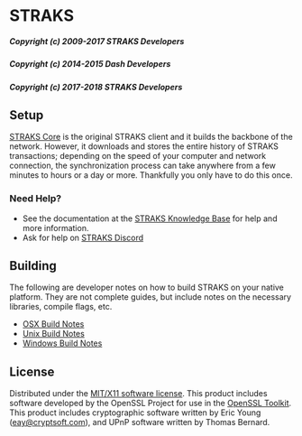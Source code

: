 STRAKS
======

##### Copyright (c) 2009-2017 STRAKS Developers
##### Copyright (c) 2014-2015 Dash Developers
##### Copyright (c) 2017-2018 STRAKS Developers

Setup
---------------------
[STRAKS Core](https://github.com/squbs/straks/releases) is the original STRAKS client and it builds the backbone of the network. However, it downloads and stores the entire history of STRAKS transactions; depending on the speed of your computer and network connection, the synchronization process can take anywhere from a few minutes to hours or a day or more. Thankfully you only have to do this once.

### Need Help?

* See the documentation at the [STRAKS Knowledge Base](https://kb.straks.info)
for help and more information.
* Ask for help on [STRAKS Discord](https://discord.gg/5gzvadZ)


Building
---------------------
The following are developer notes on how to build STRAKS on your native platform. They are not complete guides, but include notes on the necessary libraries, compile flags, etc.

- [OSX Build Notes](build-osx.md)
- [Unix Build Notes](build-unix.md)
- [Windows Build Notes](build-msw.md)

License
---------------------
Distributed under the [MIT/X11 software license](http://www.opensource.org/licenses/mit-license.php).
This product includes software developed by the OpenSSL Project for use in the [OpenSSL Toolkit](http://www.openssl.org/). This product includes
cryptographic software written by Eric Young ([eay@cryptsoft.com](mailto:eay@cryptsoft.com)), and UPnP software written by Thomas Bernard.

